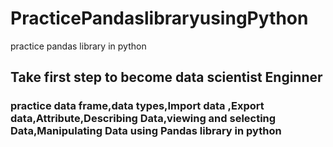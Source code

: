 # PracticePandaslibraryusingPython
practice pandas library in python
## Take first step to become data scientist Enginner
### practice data frame,data types,Import data ,Export data,Attribute,Describing Data,viewing and selecting Data,Manipulating Data using Pandas library in python



